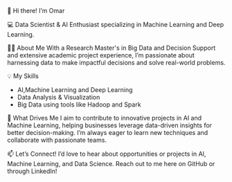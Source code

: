 👋 Hi there! I’m Omar

💻 Data Scientist & AI Enthusiast specializing in Machine Learning and Deep Learning.

👨‍🎓 About Me
With a Research Master's in Big Data and Decision Support and extensive academic project experience, I’m passionate about harnessing data to make impactful decisions and solve real-world problems.

💡 My Skills

* AI,Machine Learning and Deep Learning 
* Data Analysis & Visualization
* Big Data using tools like Hadoop and Spark

🌟 What Drives Me
I aim to contribute to innovative projects in AI and Machine Learning, helping businesses leverage data-driven insights for better decision-making. I’m always eager to learn new techniques and collaborate with passionate teams.

📫 Let’s Connect!
I’d love to hear about opportunities or projects in AI, Machine Learning, and Data Science. Reach out to me here on GitHub or through LinkedIn!

